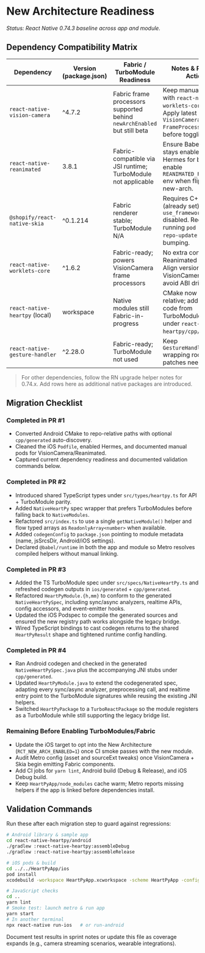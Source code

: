 # New Architecture Readiness

_Status: React Native 0.74.3 baseline across app and module._

## Dependency Compatibility Matrix

| Dependency | Version (package.json) | Fabric / TurboModule Readiness | Notes & Required Actions |
| --- | --- | --- | --- |
| `react-native-vision-camera` | ^4.7.2 | Fabric frame processors supported behind `newArchEnabled` but still beta | Keep manual pod; pair with `react-native-worklets-core` ≥1.6.0. Apply latest `VisionCamera-FrameProcessor` patch before toggling Fabric. |
| `react-native-reanimated` | 3.8.1 | Fabric-compatible via JSI runtime; TurboModule not applicable | Ensure Babel plugin stays enabled. Requires Hermes for best parity; enable `REANIMATED_FABRIC=1` env when flipping new-arch. |
| `@shopify/react-native-skia` | ^0.1.214 | Fabric renderer stable; TurboModule N/A | Requires C++17 (already set) and `use_frameworks!` disabled. Recommend running `pod install --repo-update` when bumping. |
| `react-native-worklets-core` | ^1.6.2 | Fabric-ready; powers VisionCamera frame processors | No extra config beyond Reanimated plugin. Align version with VisionCamera minor to avoid ABI drift. |
| `react-native-heartpy` (local) | workspace | Native modules still Fabric-in-progress | CMake now repo-relative; add generated code from TurboModule codegen under `react-native-heartpy/cpp/generated`. |
| `react-native-gesture-handler` | ^2.28.0 | Fabric-ready; TurboModule not used | Keep `GestureHandlerRootView` wrapping root. No extra patches needed. |

> For other dependencies, follow the RN upgrade helper notes for 0.74.x. Add rows here as additional native packages are introduced.

## Migration Checklist

### Completed in PR #1
- Converted Android CMake to repo-relative paths with optional `cpp/generated` auto-discovery.
- Cleaned the iOS `Podfile`, enabled Hermes, and documented manual pods for VisionCamera/Reanimated.
- Captured current dependency readiness and documented validation commands below.

### Completed in PR #2
- Introduced shared TypeScript types under `src/types/heartpy.ts` for API + TurboModule parity.
- Added `NativeHeartPy` spec wrapper that prefers TurboModules before falling back to `NativeModules`.
- Refactored `src/index.ts` to use a single `getNativeModule()` helper and flow typed arrays as `ReadonlyArray<number>` when available.
- Added `codegenConfig` to `package.json` pointing to module metadata (name, jsSrcsDir, Android/iOS settings).
- Declared `@babel/runtime` in both the app and module so Metro resolves compiled helpers without manual linking.

### Completed in PR #3
- Added the TS TurboModule spec under `src/specs/NativeHeartPy.ts` and refreshed codegen outputs in `ios/generated` + `cpp/generated`.
- Refactored `HeartPyModule.{h,mm}` to conform to the generated `NativeHeartPySpec`, including sync/async analyzers, realtime APIs, config accessors, and event-emitter hooks.
- Updated the iOS Podspec to compile the generated sources and ensured the new registry path works alongside the legacy bridge.
- Wired TypeScript bindings to cast codegen returns to the shared `HeartPyResult` shape and tightened runtime config handling.

### Completed in PR #4
- Ran Android codegen and checked in the generated `NativeHeartPySpec.java` plus the accompanying JNI stubs under `cpp/generated`.
- Updated `HeartPyModule.java` to extend the codegenerated spec, adapting every sync/async analyzer, preprocessing call, and realtime entry point to the TurboModule signatures while reusing the existing JNI helpers.
- Switched `HeartPyPackage` to a `TurboReactPackage` so the module registers as a TurboModule while still supporting the legacy bridge list.

### Remaining Before Enabling TurboModules/Fabric
- Update the iOS target to opt into the New Architecture (`RCT_NEW_ARCH_ENABLED=1`) once CI smoke passes with the new module.
- Audit Metro config (asset and sourceExt tweaks) once VisionCamera + Skia begin emitting Fabric components.
- Add CI jobs for `yarn lint`, Android build (Debug & Release), and iOS Debug build.
- Keep `HeartPyApp/node_modules` cache warm; Metro reports missing helpers if the app is linked before dependencies install.

## Validation Commands

Run these after each migration step to guard against regressions:

```bash
# Android library & sample app
cd react-native-heartpy/android
./gradlew :react-native-heartpy:assembleDebug
./gradlew :react-native-heartpy:assembleRelease

# iOS pods & build
cd ../../HeartPyApp/ios
pod install
xcodebuild -workspace HeartPyApp.xcworkspace -scheme HeartPyApp -configuration Debug -sdk iphonesimulator

# JavaScript checks
cd ..
yarn lint
# Smoke test: launch metro & run app
yarn start
# In another terminal
npx react-native run-ios   # or run-android
```

Document test results in sprint notes or update this file as coverage expands (e.g., camera streaming scenarios, wearable integrations).
